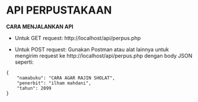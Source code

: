 # API PERPUSTAKAAN
**CARA MENJALANKAN API**

- Untuk GET request: http://localhost/api/perpus.php

- Untuk POST request: Gunakan Postman atau alat lainnya untuk mengirim request ke http://localhost/api/perpus.php dengan body JSON seperti:
```
{
    "namabuku": "CARA AGAR RAJIN SHOLAT",
    "penerbit": "ilham mahdani",
    "tahun": 2099
}
